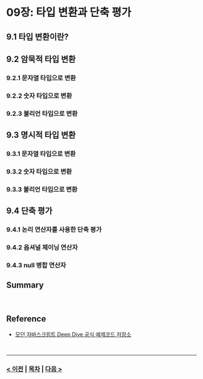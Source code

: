 # 09장: 타입 변환과 단축 평가

## 9.1 타입 변환이란?
## 9.2 암묵적 타입 변환
### 9.2.1 문자열 타입으로 변환
### 9.2.2 숫자 타입으로 변환
### 9.2.3 불리언 타입으로 변환
## 9.3 명시적 타입 변환
### 9.3.1 문자열 타입으로 변환
### 9.3.2 숫자 타입으로 변환
### 9.3.3 불리언 타입으로 변환
## 9.4 단축 평가
### 9.4.1 논리 연산자를 사용한 단축 평가
### 9.4.2 옵셔널 체이닝 연산자
### 9.4.3 null 병합 연산자
## Summary

<br>

## Reference
- [모던 자바스크립트 Deep Dive 공식 예제코드 저장소](https://github.com/wikibook/mjs) 

<br>

-----
### [< 이전](Chapter8.md) | [목차](../README.md) | [다음 >](Chapter10.md)